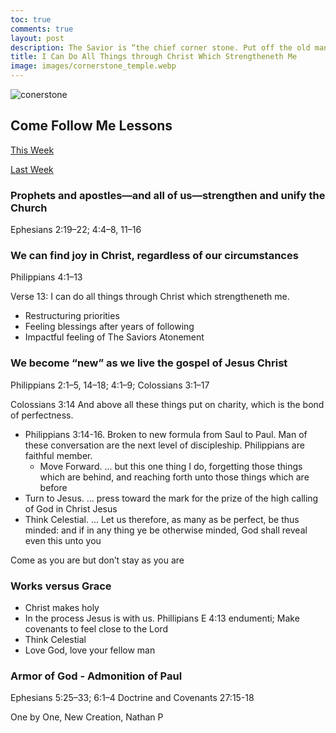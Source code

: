 ```yaml
---
toc: true
comments: true
layout: post
description: The Savior is “the chief corner stone. Put off the old man” and “put on the new man” through Jesus Christ.
title: I Can Do All Things through Christ Which Strengtheneth Me
image: images/cornerstone_temple.webp
---
```


![conerstone]({{site.baseurl}}/images/cornerstone_temple.webp)

## Come Follow Me Lessons

[This Week](https://www.churchofjesuschrist.org/study/manual/come-follow-me-for-sunday-school-new-testament-2023/42?lang=eng)

[Last Week](https://www.churchofjesuschrist.org/study/manual/come-follow-me-for-sunday-school-new-testament-2023/41?lang=eng)

### Prophets and apostles—and all of us—strengthen and unify the Church

Ephesians 2:19–22; 4:4–8, 11–16

### We can find joy in Christ, regardless of our circumstances

Philippians 4:1–13

Verse 13: I can do all things through Christ which strengtheneth me.

- Restructuring priorities
- Feeling blessings after years of following
- Impactful feeling of The Saviors Atonement

### We become “new” as we live the gospel of Jesus Christ

Philippians 2:1–5, 14–18; 4:1–9; Colossians 3:1–17

Colossians 3:14 And above all these things put on charity, which is the bond of perfectness.

- Philippians 3:14-16. Broken to new formula from Saul to Paul.  Man of these conversation are the next level of discipleship.  Philippians are faithful member.
  - Move Forward.   ... but this one thing I do, forgetting those things which are behind, and reaching forth unto those things which are before
- Turn to Jesus.  ...  press toward the mark for the prize of the high calling of God in Christ Jesus
- Think Celestial. ... Let us therefore, as many as be perfect, be thus minded: and if in any thing ye be otherwise minded, God shall reveal even this unto you

Come as you are but don’t stay as you are

### Works versus Grace

- Christ makes holy
- In the process Jesus is with us. Phillipians E 4:13 endumenti; Make covenants to feel close to the Lord
- Think Celestial
- Love God, love your fellow man

### Armor of God - Admonition of Paul

Ephesians 5:25–33; 6:1–4
Doctrine and Covenants 27:15-18

One by One, New Creation, Nathan P
